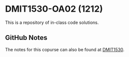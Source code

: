 # DMIT1530-OA02 (1212)
This is a repository of in-class code solutions.

## GitHub Notes
The notes for this copurse can also be found at [DMIT1530](https://allannait.github.io/dmit1530/).
